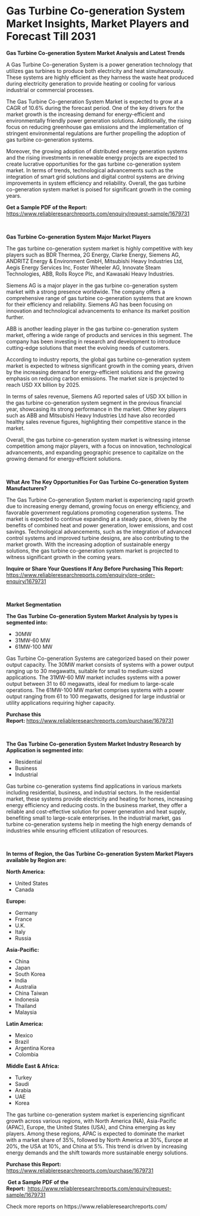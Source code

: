 <p><h1>Gas Turbine Co-generation System Market Insights, Market Players and Forecast Till 2031</h1></p><p><strong>Gas Turbine Co-generation System Market Analysis and Latest Trends</strong></p>
<p><p>A Gas Turbine Co-generation System is a power generation technology that utilizes gas turbines to produce both electricity and heat simultaneously. These systems are highly efficient as they harness the waste heat produced during electricity generation to provide heating or cooling for various industrial or commercial processes.</p><p>The Gas Turbine Co-generation System Market is expected to grow at a CAGR of 10.6% during the forecast period. One of the key drivers for the market growth is the increasing demand for energy-efficient and environmentally friendly power generation solutions. Additionally, the rising focus on reducing greenhouse gas emissions and the implementation of stringent environmental regulations are further propelling the adoption of gas turbine co-generation systems.</p><p>Moreover, the growing adoption of distributed energy generation systems and the rising investments in renewable energy projects are expected to create lucrative opportunities for the gas turbine co-generation system market. In terms of trends, technological advancements such as the integration of smart grid solutions and digital control systems are driving improvements in system efficiency and reliability. Overall, the gas turbine co-generation system market is poised for significant growth in the coming years.</p></p>
<p><strong>Get a Sample PDF of the Report:&nbsp;</strong> <a href="https://www.reliableresearchreports.com/enquiry/request-sample/1679731">https://www.reliableresearchreports.com/enquiry/request-sample/1679731</a></p>
<p>&nbsp;</p>
<p><strong>Gas Turbine Co-generation System Major Market Players</strong></p>
<p><p>The gas turbine co-generation system market is highly competitive with key players such as BDR Thermea, 2G Energy, Clarke Energy, Siemens AG, ANDRITZ Energy & Environment GmbH, Mitsubishi Heavy Industries Ltd, Aegis Energy Services Inc, Foster Wheeler AG, Innovate Steam Technologies, ABB, Rolls Royce Plc, and Kawasaki Heavy Industries. </p><p>Siemens AG is a major player in the gas turbine co-generation system market with a strong presence worldwide. The company offers a comprehensive range of gas turbine co-generation systems that are known for their efficiency and reliability. Siemens AG has been focusing on innovation and technological advancements to enhance its market position further.</p><p>ABB is another leading player in the gas turbine co-generation system market, offering a wide range of products and services in this segment. The company has been investing in research and development to introduce cutting-edge solutions that meet the evolving needs of customers.</p><p>According to industry reports, the global gas turbine co-generation system market is expected to witness significant growth in the coming years, driven by the increasing demand for energy-efficient solutions and the growing emphasis on reducing carbon emissions. The market size is projected to reach USD XX billion by 2025.</p><p>In terms of sales revenue, Siemens AG reported sales of USD XX billion in the gas turbine co-generation system segment in the previous financial year, showcasing its strong performance in the market. Other key players such as ABB and Mitsubishi Heavy Industries Ltd have also recorded healthy sales revenue figures, highlighting their competitive stance in the market.</p><p>Overall, the gas turbine co-generation system market is witnessing intense competition among major players, with a focus on innovation, technological advancements, and expanding geographic presence to capitalize on the growing demand for energy-efficient solutions.</p></p>
<p>&nbsp;</p>
<p><strong>What Are The Key Opportunities For Gas Turbine Co-generation System Manufacturers?</strong></p>
<p><p>The Gas Turbine Co-generation System market is experiencing rapid growth due to increasing energy demand, growing focus on energy efficiency, and favorable government regulations promoting cogeneration systems. The market is expected to continue expanding at a steady pace, driven by the benefits of combined heat and power generation, lower emissions, and cost savings. Technological advancements, such as the integration of advanced control systems and improved turbine designs, are also contributing to the market growth. With the increasing adoption of sustainable energy solutions, the gas turbine co-generation system market is projected to witness significant growth in the coming years.</p></p>
<p><strong>Inquire or Share Your Questions If Any Before Purchasing This Report:</strong> <a href="https://www.reliableresearchreports.com/enquiry/pre-order-enquiry/1679731">https://www.reliableresearchreports.com/enquiry/pre-order-enquiry/1679731</a></p>
<p>&nbsp;</p>
<p><strong>Market Segmentation</strong></p>
<p><strong>The Gas Turbine Co-generation System Market Analysis by types is segmented into:</strong></p>
<p><ul><li>30MW</li><li>31MW-60 MW</li><li>61MW-100 MW</li></ul></p>
<p><p>Gas Turbine Co-generation Systems are categorized based on their power output capacity. The 30MW market consists of systems with a power output ranging up to 30 megawatts, suitable for small to medium-sized applications. The 31MW-60 MW market includes systems with a power output between 31 to 60 megawatts, ideal for medium to large-scale operations. The 61MW-100 MW market comprises systems with a power output ranging from 61 to 100 megawatts, designed for large industrial or utility applications requiring higher capacity.</p></p>
<p><strong>Purchase this Report:&nbsp;</strong><a href="https://www.reliableresearchreports.com/purchase/1679731">https://www.reliableresearchreports.com/purchase/1679731</a></p>
<p>&nbsp;</p>
<p><strong>The Gas Turbine Co-generation System Market Industry Research by Application is segmented into:</strong></p>
<p><ul><li>Residential</li><li>Business</li><li>Industrial</li></ul></p>
<p><p>Gas turbine co-generation systems find applications in various markets including residential, business, and industrial sectors. In the residential market, these systems provide electricity and heating for homes, increasing energy efficiency and reducing costs. In the business market, they offer a reliable and cost-effective solution for power generation and heat supply, benefiting small to large-scale enterprises. In the industrial market, gas turbine co-generation systems help in meeting the high energy demands of industries while ensuring efficient utilization of resources.</p></p>
<p>&nbsp;</p>
<p><strong>In terms of Region, the Gas Turbine Co-generation System Market Players available by Region are:</strong></p>
<p>
    <p> <strong> North America: </strong>
        <ul>
            <li>United States</li>
            <li>Canada</li>
        </ul>
        </p> 
    <p> <strong> Europe: </strong>
        <ul>
            <li>Germany</li>
            <li>France</li>
            <li>U.K.</li>
            <li>Italy</li>
            <li>Russia</li>
        </ul>
        </p> 
    <p> <strong> Asia-Pacific: </strong>
        <ul>
            <li>China</li>
            <li>Japan</li>
            <li>South Korea</li>
            <li>India</li>
            <li>Australia</li>
            <li>China Taiwan</li>
            <li>Indonesia</li>
            <li>Thailand</li>
            <li>Malaysia</li>
        </ul>
        </p> 
    <p> <strong> Latin America: </strong>
        <ul>
            <li>Mexico</li>
            <li>Brazil</li>
            <li>Argentina Korea</li>
            <li>Colombia</li>
        </ul>
        </p> 
    <p> <strong> Middle East & Africa: </strong>
        <ul>
            <li>Turkey</li>
            <li>Saudi</li>
            <li>Arabia</li>
            <li>UAE</li>
            <li>Korea</li>
        </ul>
    </p>
    </p>
<p><p>The gas turbine co-generation system market is experiencing significant growth across various regions, with North America (NA), Asia-Pacific (APAC), Europe, the United States (USA), and China emerging as key players. Among these regions, APAC is expected to dominate the market with a market share of 35%, followed by North America at 30%, Europe at 20%, the USA at 10%, and China at 5%. This trend is driven by increasing energy demands and the shift towards more sustainable energy solutions.</p></p>
<p><strong>Purchase this Report: </strong><a href="https://www.reliableresearchreports.com/purchase/1679731">https://www.reliableresearchreports.com/purchase/1679731</a></p>
<p>&nbsp;<strong>Get a Sample PDF of the Report:&nbsp;&nbsp;</strong><a href="https://www.reliableresearchreports.com/enquiry/request-sample/1679731">https://www.reliableresearchreports.com/enquiry/request-sample/1679731</a></p>
<p><strong></strong></p>
<p>Check more reports on https://www.reliableresearchreports.com/</p>